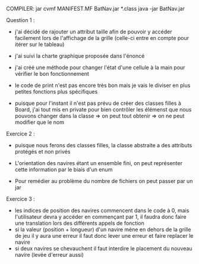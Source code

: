 COMPILER:
	jar cvmf MANIFEST.MF BatNav.jar *.class
	java -jar BatNav.jar

Question 1 :
- j'ai décidé de rajouter un attribut taille afin de pouvoir y accéder facilement lors de l'affichage
de la grille (celle-ci entre en compte pour itérer sur le tableau)
- j'ai suivi la charte graphique proposée dans l'énoncé
- j'ai créé une méthode pour changer l'état d'une cellule à la main pour vérifier le bon fonctionnement
- le code de print n'est pas encore très bon mais je vais le diviser en plus petites fonctions plus spécifiques

- puisque pour l'instant il n'est pas prévu de créer des classes filles à Board, j'ai tout mis en private pour
bien contrôler les élémenst que nous pouvons changer dans la classe
	=> on peut tout obtenir
	=> on ne peut modifier que le nom

Exercice 2 :
- puisque nous ferons des classes filles, la classe abstraite a des attributs protégés et non privés

- L'orientation des navires étant un ensemble fini, on peut représenter cette information par le biais d'un
enum
- Pour remédier au problème du nombre de fichiers on peut passer par un jar

Exercice 3 :
- les indices de position des navires commencent dans le code à 0, mais l'utilisateur devra y accéder
en commençant par 1, il faudra donc faire une translation lors des différents appels de fonction
- si la valeur (position + longueur) d'un navire mène en dehors de la grille de jeu il y aura une erreur
il faut donc lever une erreur et faire replacer le navire
- si deux navires se chevauchent il faut interdire le placement du nouveau navire (levée d'erreur aussi)